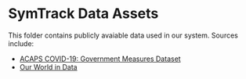 # SymTrack Data Assets

This folder contains publicly avaiable data used in our system. Sources include:
* [ACAPS COVID-19: Government Measures Dataset](https://data.humdata.org/dataset/acaps-covid19-government-measures-dataset)
* [Our World in Data](https://covid.ourworldindata.org)